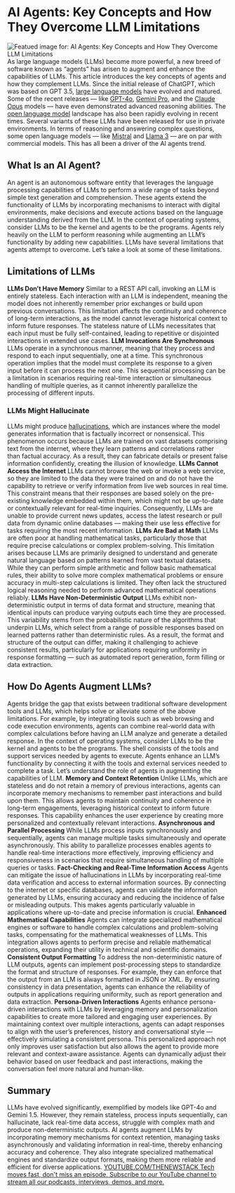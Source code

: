 # AI Agents: Key Concepts and How They Overcome LLM Limitations
![Featued image for: AI Agents: Key Concepts and How They Overcome LLM Limitations](https://cdn.thenewstack.io/media/2024/06/504e8243-allison-saeng-burzgf1rio8-unsplash-1024x768.jpg)
As large language models (LLMs) become more powerful, a new breed of software known as “agents” has arisen to augment and enhance the capabilities of LLMs. This article introduces the key concepts of agents and how they complement LLMs.
Since the initial release of ChatGPT, which was based on GPT 3.5,
[large language models](https://thenewstack.io/what-is-a-large-language-model/) have evolved and matured. Some of the recent releases — like [GPT-4o](https://openai.com/index/hello-gpt-4o/), [Gemini Pro](https://deepmind.google/technologies/gemini/pro/), and the [Claude Opus](https://www.anthropic.com/news/claude-3-family) models — have even demonstrated advanced reasoning abilities. The [open language model](https://thenewstack.io/large-language-models-open-source-llms-in-2023/) landscape has also been rapidly evolving in recent times. Several variants of these LLMs have been released for use in private environments. In terms of reasoning and answering complex questions, some open language models — like [Mistral](https://docs.mistral.ai/getting-started/models/) and [Llama 3](https://llama.meta.com/llama3/) — are on par with commercial models. This has all been a driver of the AI agents trend.
## What Is an AI Agent?
An agent is an autonomous software entity that leverages the language processing capabilities of LLMs to perform a wide range of tasks beyond simple text generation and comprehension. These agents extend the functionality of LLMs by incorporating mechanisms to interact with digital environments, make decisions and execute actions based on the language understanding derived from the LLM.
In the context of operating systems, consider LLMs to be the kernel and agents to be the programs.
Agents rely heavily on the LLM to perform reasoning while augmenting an LLM’s functionality by adding new capabilities.
LLMs have several limitations that agents attempt to overcome. Let’s take a look at some of these limitations.
## Limitations of LLMs
**LLMs Don’t Have Memory**
Similar to a REST API call, invoking an LLM is entirely stateless. Each interaction with an LLM is independent, meaning the model does not inherently remember prior exchanges or build upon previous conversations. This limitation affects the continuity and coherence of long-term interactions, as the model cannot leverage historical context to inform future responses. The stateless nature of LLMs necessitates that each input must be fully self-contained, leading to repetitive or disjointed interactions in extended use cases.
**LLM Invocations Are Synchronous**
LLMs operate in a synchronous manner, meaning that they process and respond to each input sequentially, one at a time. This synchronous operation implies that the model must complete its response to a given input before it can process the next one. This sequential processing can be a limitation in scenarios requiring real-time interaction or simultaneous handling of multiple queries, as it cannot inherently parallelize the processing of different inputs.
### LLMs Might Hallucinate
LLMs might produce
[hallucinations](https://thenewstack.io/how-to-reduce-the-hallucinations-from-large-language-models/), which are instances where the model generates information that is factually incorrect or nonsensical. This phenomenon occurs because LLMs are trained on vast datasets comprising text from the internet, where they learn patterns and correlations rather than factual accuracy. As a result, they can fabricate details or present false information confidently, creating the illusion of knowledge.
**LLMs Cannot Access the Internet**
LLMs cannot browse the web or invoke a web service, so they are limited to the data they were trained on and do not have the capability to retrieve or verify information from live web sources in real time. This constraint means that their responses are based solely on the pre-existing knowledge embedded within them, which might not be up-to-date or contextually relevant for real-time inquiries. Consequently, LLMs are unable to provide current news updates, access the latest research or pull data from dynamic online databases — making their use less effective for tasks requiring the most recent information.
**LLMs Are Bad at Math**
LLMs are often poor at handling mathematical tasks, particularly those that require precise calculations or complex problem-solving. This limitation arises because LLMs are primarily designed to understand and generate natural language based on patterns learned from vast textual datasets. While they can perform simple arithmetic and follow basic mathematical rules, their ability to solve more complex mathematical problems or ensure accuracy in multi-step calculations is limited. They often lack the structured logical reasoning needed to perform advanced mathematical operations reliably.
**LLMs Have Non-Deterministic Output**
LLMs exhibit non-deterministic output in terms of data format and structure, meaning that identical inputs can produce varying outputs each time they are processed. This variability stems from the probabilistic nature of the algorithms that underpin LLMs, which select from a range of possible responses based on learned patterns rather than deterministic rules. As a result, the format and structure of the output can differ, making it challenging to achieve consistent results, particularly for applications requiring uniformity in response formatting — such as automated report generation, form filling or data extraction.
## How Do Agents Augment LLMs?
Agents bridge the gap that exists between traditional software development tools and LLMs, which helps solve or alleviate some of the above limitations.
For example, by integrating tools such as web browsing and code execution environments, agents can combine real-world data with complex calculations before having an LLM analyze and generate a detailed response.
In the context of operating systems, consider LLMs to be the kernel and agents to be the programs. The shell consists of the tools and support services needed by agents to execute. Agents enhance an LLM’s functionality by connecting it with the tools and external services needed to complete a task.
Let’s understand the role of agents in augmenting the capabilities of LLM.
**Memory and Context Retention**
Unlike LLMs, which are stateless and do not retain a memory of previous interactions, agents can incorporate memory mechanisms to remember past interactions and build upon them. This allows agents to maintain continuity and coherence in long-term engagements, leveraging historical context to inform future responses. This capability enhances the user experience by creating more personalized and contextually relevant interactions.
**Asynchronous and Parallel Processing**
While LLMs process inputs synchronously and sequentially, agents can manage multiple tasks simultaneously and operate asynchronously. This ability to parallelize processes enables agents to handle real-time interactions more effectively, improving efficiency and responsiveness in scenarios that require simultaneous handling of multiple queries or tasks.
**Fact-Checking and Real-Time Information Access**
Agents can mitigate the issue of hallucinations in LLMs by incorporating real-time data verification and access to external information sources. By connecting to the internet or specific databases, agents can validate the information generated by LLMs, ensuring accuracy and reducing the incidence of false or misleading outputs. This makes agents particularly valuable in applications where up-to-date and precise information is crucial.
**Enhanced Mathematical Capabilities**
Agents can integrate specialized mathematical engines or software to handle complex calculations and problem-solving tasks, compensating for the mathematical weaknesses of LLMs. This integration allows agents to perform precise and reliable mathematical operations, expanding their utility in technical and scientific domains.
**Consistent Output Formatting**
To address the non-deterministic nature of LLM outputs, agents can implement post-processing steps to standardize the format and structure of responses. For example, they can enforce that the output from an LLM is always formatted in JSON or XML. By ensuring consistency in data presentation, agents can enhance the reliability of outputs in applications requiring uniformity, such as report generation and data extraction.
**Persona-Driven Interactions**
Agents enhance persona-driven interactions with LLMs by leveraging memory and personalization capabilities to create more tailored and engaging user experiences. By maintaining context over multiple interactions, agents can adapt responses to align with the user’s preferences, history and conversational style — effectively simulating a consistent persona. This personalized approach not only improves user satisfaction but also allows the agent to provide more relevant and context-aware assistance. Agents can dynamically adjust their behavior based on user feedback and past interactions, making the conversation feel more natural and human-like.
## Summary
LLMs have evolved significantly, exemplified by models like GPT-4o and Gemini 1.5. However, they remain stateless, process inputs sequentially, can hallucinate, lack real-time data access, struggle with complex math and produce non-deterministic outputs.
AI agents augment LLMs by incorporating memory mechanisms for context retention, managing tasks asynchronously and validating information in real-time, thereby enhancing accuracy and coherence. They also integrate specialized mathematical engines and standardize output formats, making them more reliable and efficient for diverse applications.
[
YOUTUBE.COM/THENEWSTACK
Tech moves fast, don't miss an episode. Subscribe to our YouTube
channel to stream all our podcasts, interviews, demos, and more.
](https://youtube.com/thenewstack?sub_confirmation=1)